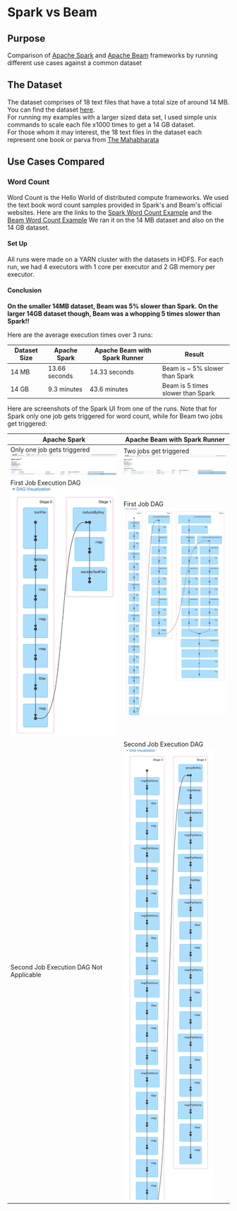 # Spark vs Beam

## Purpose
Comparison of [Apache Spark](https://spark.apache.org/) and [Apache Beam](https://beam.apache.org/) frameworks by running different use cases against a common dataset

## The Dataset
The dataset comprises of 18 text files that have a total size of around 14 MB.  You can find the dataset [here](books).\
For running my examples with a larger sized data set, I used simple unix commands to scale each file x1000 times to get a 14 GB dataset.\
For those whom it may interest,  the 18 text files in the dataset each represent one book or parva from [The Mahabharata](https://en.wikipedia.org/wiki/Mahabharata)

## Use Cases Compared

### Word Count
Word Count is the Hello World of distributed compute frameworks.  We used the text book word count samples provided in Spark's and Beam's official websites.
Here are the links to the [Spark Word Count Example](https://spark.apache.org/examples.html) and the [Beam Word Count Example](https://beam.apache.org/get-started/wordcount-example/)
We ran it on the 14 MB dataset and also on the 14 GB dataset.

#### Set Up
All runs were made on a YARN cluster with the datasets in HDFS.  For each run, we had 4 executors with 1 core per executor and 2 GB memory per executor.

#### Conclusion
**On the smaller 14MB dataset, Beam was 5% slower than Spark.  On the larger 14GB dataset though, Beam was a whopping 5 times slower than Spark!!** 

Here are the average execution times over 3 runs:

Dataset Size | Apache Spark | Apache Beam with Spark Runner | Result
-------------|--------------|-------------------------------|-------------
14 MB | 13.66 seconds | 14.33 seconds | Beam is ~ 5% slower than Spark
14 GB | 9.3 minutes | 43.6 minutes | Beam is 5 times slower than Spark

Here are screenshots of the Spark UI from one of the runs.  Note that for Spark only one job gets triggered for word count, while for Beam two jobs get triggered:

Apache Spark | Apache Beam with Spark Runner
-------------|---------------------------------
Only one job gets triggered ![Jobs](screenshots/spark-job.png) | Two jobs get triggered ![Jobs](screenshots/beam-jobs.png)
First Job Execution DAG ![DAG](screenshots/spark-dag.png) | First Job DAG ![DAG Job 1](screenshots/beam-job1-dag.png) 
Second Job Execution DAG Not Applicable | Second Job Execution DAG ![DAG Job 2](screenshots/beam-job2-dag.png)

